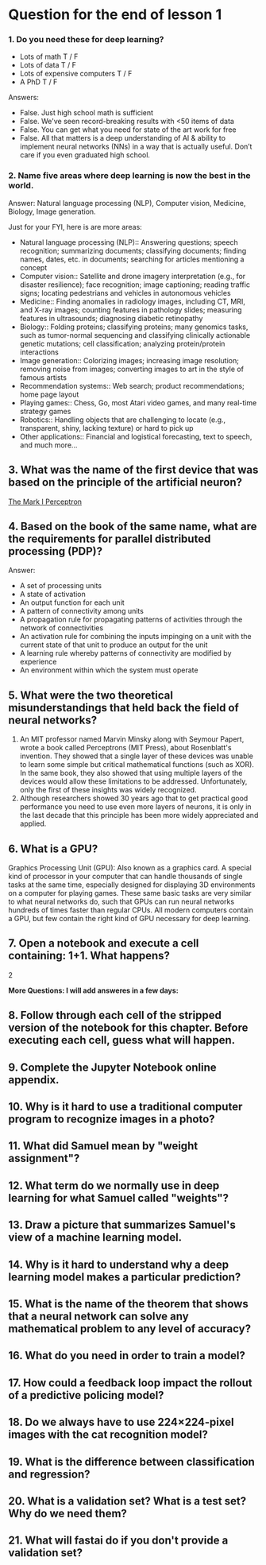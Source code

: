 # Question for the end of lesson 1

### 1. Do you need these for deep learning?

* Lots of math T / F
* Lots of data T / F
* Lots of expensive computers T / F
* A PhD T / F

Answers:

* False. Just high school math is sufficient
* False. We've seen record-breaking results with <50 items of data
* False. You can get what you need for state of the art work for free
* False. All that matters is a deep understanding of AI & ability to implement neural networks (NNs) in a way that is actually useful. Don’t care if you even graduated high school.

### 2. Name five areas where deep learning is now the best in the world.

Answer: Natural language processing (NLP), Computer vision, Medicine, Biology, Image generation.

Just for your FYI, here is are more areas:

* Natural language processing (NLP):: Answering questions; speech recognition; summarizing documents; classifying documents; finding names, dates, etc. in documents; searching for articles mentioning a concept
* Computer vision:: Satellite and drone imagery interpretation (e.g., for disaster resilience); face recognition; image captioning; reading traffic signs; locating pedestrians and vehicles in autonomous vehicles
* Medicine:: Finding anomalies in radiology images, including CT, MRI, and X-ray images; counting features in pathology slides; measuring features in ultrasounds; diagnosing diabetic retinopathy
* Biology:: Folding proteins; classifying proteins; many genomics tasks, such as tumor-normal sequencing and classifying clinically actionable genetic mutations; cell classification; analyzing protein/protein interactions
* Image generation:: Colorizing images; increasing image resolution; removing noise from images; converting images to art in the style of famous artists
* Recommendation systems:: Web search; product recommendations; home page layout
* Playing games:: Chess, Go, most Atari video games, and many real-time strategy games
* Robotics:: Handling objects that are challenging to locate (e.g., transparent, shiny, lacking texture) or hard to pick up
* Other applications:: Financial and logistical forecasting, text to speech, and much more...

## 3. What was the name of the first device that was based on the principle of the artificial neuron?
[The Mark I Perceptron](https://en.wikipedia.org/wiki/Perceptron)


## 4. Based on the book of the same name, what are the requirements for parallel distributed processing (PDP)?

Answer:

* A set of processing units
* A state of activation
* An output function for each unit
* A pattern of connectivity among units
* A propagation rule for propagating patterns of activities through the network of connectivities
* An activation rule for combining the inputs impinging on a unit with the current state of that unit to produce an output for the unit
* A learning rule whereby patterns of connectivity are modified by experience
* An environment within which the system must operate


## 5. What were the two theoretical misunderstandings that held back the field of neural networks?
1. An MIT professor named Marvin Minsky along with Seymour Papert, wrote a book called Perceptrons (MIT Press), about Rosenblatt's invention. They showed that a single layer of these devices was unable to learn some simple but critical mathematical functions (such as XOR). In the same book, they also showed that using multiple layers of the devices would allow these limitations to be addressed. Unfortunately, only the first of these insights was widely recognized.
2. Although researchers showed 30 years ago that to get practical good performance you need to use even more layers of neurons, it is only in the last decade that this principle has been more widely appreciated and applied.

## 6. What is a GPU?
Graphics Processing Unit (GPU): Also known as a graphics card. A special kind of processor in your computer that can handle thousands of single tasks at the same time, especially designed for displaying 3D environments on a computer for playing games. These same basic tasks are very similar to what neural networks do, such that GPUs can run neural networks hundreds of times faster than regular CPUs. All modern computers contain a GPU, but few contain the right kind of GPU necessary for deep learning.


## 7. Open a notebook and execute a cell containing: 1+1. What happens?
2

**More Questions: I will add answeres in a few days:**

## 8. Follow through each cell of the stripped version of the notebook for this chapter. Before executing each cell, guess what will happen.
## 9. Complete the Jupyter Notebook online appendix.
## 10. Why is it hard to use a traditional computer program to recognize images in a photo?
## 11. What did Samuel mean by "weight assignment"?
## 12. What term do we normally use in deep learning for what Samuel called "weights"?
## 13. Draw a picture that summarizes Samuel's view of a machine learning model.
## 14. Why is it hard to understand why a deep learning model makes a particular prediction?
## 15. What is the name of the theorem that shows that a neural network can solve any mathematical problem to any level of accuracy?
## 16. What do you need in order to train a model?
## 17. How could a feedback loop impact the rollout of a predictive policing model?
## 18. Do we always have to use 224×224-pixel images with the cat recognition model?
## 19. What is the difference between classification and regression?
## 20. What is a validation set? What is a test set? Why do we need them?
## 21. What will fastai do if you don't provide a validation set?

